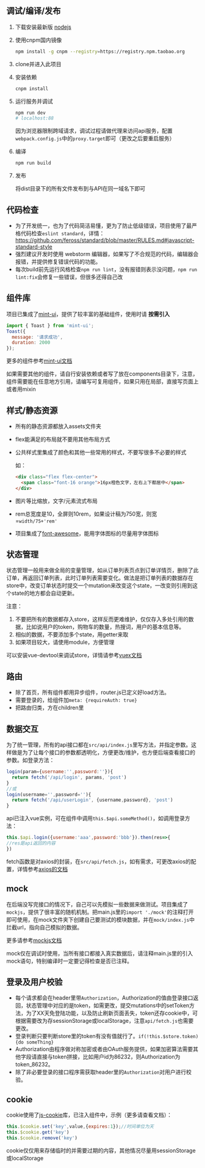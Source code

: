 ## 调试/编译/发布

1. 下载安装最新版 [nodejs](http://nodejs.cn/download/)
2. 使用cnpm国内镜像 

	```bash
	npm install -g cnpm --registry=https://registry.npm.taobao.org
	```
3. clone并进入此项目
4. 安装依赖

	```bash
	cnpm install
	```
5. 运行服务并调试

	``` bash
	npm run dev
	# localhost:88
	```
	因为浏览器限制跨域请求，调试过程请做代理来访问api服务，配置`webpack.config.js`中的`proxy.target`即可（更改之后要重启服务）
6. 编译

	```bash
	npm run build
	```
7. 发布

	将dist目录下的所有文件发布到与API在同一域名下即可

## 代码检查
- 为了开发统一，也为了代码简洁易懂，更为了防止低级错误，项目使用了最严格代码检查`eslint standard`，详情：https://github.com/feross/standard/blob/master/RULES.md#javascript-standard-style
- 强烈建议开发时使用 webstorm 编辑器，如果写了不合规范的代码，编辑器会报错，并提供修复错误代码的功能。
- 每次build前先运行风格检查`npm run lint`，没有报错则表示没问题，`npm run lint:fix`会修复一些错误，但很多还得自己改

## 组件库
项目已集成了[mint-ui](https://github.com/ElemeFE/mint-ui)，提供了较丰富的基础组件，使用时请 **按需引入**
```javascript
import { Toast } from 'mint-ui';
Toast({
  message: '请求成功',
  duration: 2000
});
```
更多的组件参考[mint-ui文档](http://mint-ui.github.io/docs/#/zh-cn2)

如果需要其他的组件，请自行安装依赖或者写了放在components目录下，注意，组件需要能在任意地方引用，请编写可复用组件，如果只用在局部，直接写页面上或者用mixin

## 样式/静态资源
- 所有的静态资源都放入assets文件夹
- flex能满足的布局就不要用其他布局方式
- 公共样式里集成了颜色和其他一些常用的样式，不要写很多不必要的样式

	如：
	```html
	<div class="flex flex-center">
	  <span class="font-16 orange">16px橙色文字，左右上下都居中</span>
	</div>
	```
- 图片等比缩放，文字/元素流式布局
- rem总宽度是10，全屏则10rem，如果设计稿为750宽，则宽=`width/75+'rem'`
- 项目集成了[font-awesome](http://fontawesome.io/icons/)，能用字体图标的尽量用字体图标

## 状态管理
状态管理一般用来做全局的变量管理，如从订单列表页点到订单详情页，删除了此订单，再返回订单列表，此时订单列表需要变化。做法是把订单列表的数据存在store中，改变订单状态时提交一个mutation来改变这个state，一改变则引用到这个state的地方都会自动更新。

注意：
1. 不要把所有的数据都存入store，这样反而更难维护，仅仅存入多处引用的数据，比如说用户的token，购物车的数量，热搜词，用户的基本信息等。
2. 相似的数据，不要添加多个state，用getter来取
3. 如果项目较大，请使用module，方便管理

可以安装vue-devtool来调试store，详情请参考[vuex文档](https://vuex.vuejs.org/zh-cn/)

## 路由
- 除了首页，所有组件都用异步组件，router.js已定义好load方法。
- 需要登录的，给组件加`meta: {requireAuth: true}`
- 把路由归类，方在children里

## 数据交互
为了统一管理，所有的api接口都在`src/api/index.js`里写方法，并指定参数。这样做是为了让每个接口的参数都透明化，方便更改/维护，也方便后端查看接口的参数。如登录方法：
```javascript
login(param={username:'',password:''}){
  return fetch('/api/login', params, 'post')
}
//或
login(username='',password=''){
  return fetch('/api/userLogin', {username,password}, 'post')
}
```
api已注入vue实例，可在组件中调用`this.$api.someMethod()`，如调用登录方法：
```javascript
this.$api.login({username:'aaa',password:'bbb'}).then(res=>{
//res是api返回的内容
})
```
fetch函数是对axios的封装，在`src/api/fetch.js`，如有需求，可更改axios的配置，详情参考[axios的文档](https://github.com/mzabriskie/axios)

## mock
在后端没写完接口的情况下，自己可以先模拟一些数据来做测试。项目集成了`mockjs`，提供了很丰富的随机机制。把main.js里的`import './mock'`的注释打开即可使用，在mock文件夹下创建自己要测试的模块数据，并在`mock/index.js`中拦截url，指向自己模拟的数据。

更多请参考[mockjs文档](https://github.com/nuysoft/Mock/wiki)

mock仅在调试时使用，当所有接口都接入真实数据后，请注释main.js里的引入mock语句，特别编译时一定要记得检查是否已注释。

## 登录及用户校验
- 每个请求都会在header里带`Authorization`，Authorization的值由登录接口返回，状态管理中对应的是token，如需更改，提交mutations中的setToken方法，为了XX天免登陆功能，以及防止刷新页面丢失，token还存cookie中，可根据需要改为存sessionStorage或localStorage，注意`api/fetch.js`也需要更改。
- 登录判断只要判断store里的token有没有值就行了。`if(!this.$store.token){do someThing}`
- Authorization由程序做对称加密或者由OAuth服务提供，如果加密算法需要其他字段请直接与token拼接，比如用户id为86232，则Authorization为token_86232。
- 除了非必要登录的接口程序需获取header里的`Authorization`对用户进行校验。

## cookie
cookie使用了[js-cookie](https://github.com/js-cookie/js-cookie)库，已注入组件中，示例（更多请查看文档）：
```javascript
this.$cookie.set('key',value,{expires:1});//时间单位为天
this.$cookie.get('key')
this.$cookie.remove('key')
```
cookie仅仅用来存储临时的并需要过期的内容，其他情况尽量用sessionStorage或localStorage
